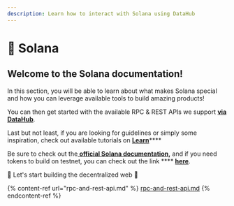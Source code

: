 ```yaml
---
description: Learn how to interact with Solana using DataHub
---
```


# 🔋 Solana

## Welcome to the Solana documentation! <a href="#welcome-to-the-polkadot-documentation" id="welcome-to-the-polkadot-documentation"></a>

In this section, you will be able to learn about what makes Solana special and how you can leverage available tools to build amazing products!

You can then get started with the available RPC & REST APIs we support [**via DataHub**](https://datahub.figment.io/sign\_up?service=solana).

Last but not least, if you are looking for guidelines or simply some inspiration, check out available tutorials on [**Learn**](https://learn.figment.io/protocols/solana)****

Be sure to check out the[ **official Solana documentation**](https://docs.solana.com)**,** and if you need tokens to build on testnet, you can check out the link **** [**here**](https://solfaucet.com).&#x20;

🚀 Let's start building the decentralized web 🚀

{% content-ref url="rpc-and-rest-api.md" %}
[rpc-and-rest-api.md](rpc-and-rest-api.md)
{% endcontent-ref %}
